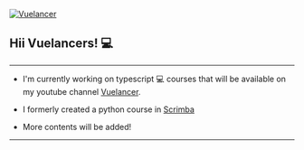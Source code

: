 [![Vuelancer](https://yt3.ggpht.com/a-/AOh14Gg9FpIER198gr8iephfzZZJJ4mvDzNE-kLOOkRWfA=s100-c-k-c0xffffffff-no-rj-mo)](https://www.youtube.com/channel/UC0hmXRqXYVO0mocVt5D3GkQ)


## Hii Vuelancers! 💻
---

* I'm currently working on typescript  💻 courses that will be available on my youtube channel [Vuelancer](https://www.youtube.com/channel/UC0hmXRqXYVO0mocVt5D3GkQ).

* I formerly created a python course in [Scrimba](https://scrimba.com/@selvakumardhivakar)

* More contents will be added!
---